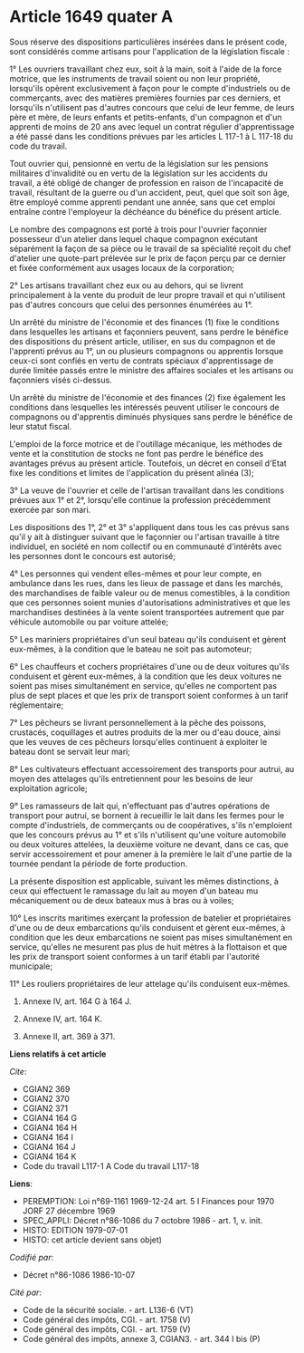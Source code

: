# Article 1649 quater A

Sous réserve des dispositions particulières insérées dans le présent code, sont considérés comme artisans pour l'application
de la législation fiscale :

1° Les ouvriers travaillant chez eux, soit à la main, soit à l'aide de la force motrice, que les instruments de travail
soient ou non leur propriété, lorsqu'ils opèrent exclusivement à façon pour le compte d'industriels ou de commerçants, avec
des matières premières fournies par ces derniers, et lorsqu'ils n'utilisent pas d'autres concours que celui de leur femme, de
leurs père et mère, de leurs enfants et petits-enfants, d'un compagnon et d'un apprenti de moins de 20 ans avec lequel un
contrat régulier d'apprentissage a été passé dans les conditions prévues par les articles L 117-1 à L 117-18 du code du
travail.

Tout ouvrier qui, pensionné en vertu de la législation sur les pensions militaires d'invalidité ou en vertu de la législation
sur les accidents du travail, a été obligé de changer de profession en raison de l'incapacité de travail, résultant de la
guerre ou d'un accident, peut, quel que soit son âge, être employé comme apprenti pendant une année, sans que cet emploi
entraîne contre l'employeur la déchéance du bénéfice du présent article.

Le nombre des compagnons est porté à trois pour l'ouvrier façonnier possesseur d'un atelier dans lequel chaque compagnon
exécutant séparément la façon de sa pièce ou le travail de sa spécialité reçoit du chef d'atelier une quote-part prélevée sur
le prix de façon perçu par ce dernier et fixée conformément aux usages locaux de la corporation;

2° Les artisans travaillant chez eux ou au dehors, qui se livrent principalement à la vente du produit de leur propre travail
et qui n'utilisent pas d'autres concours que celui des personnes énumérées au 1°.

Un arrêté du ministre de l'économie et des finances (1) fixe le conditions dans lesquelles les artisans et façonniers
peuvent, sans perdre le bénéfice des dispositions du présent article, utiliser, en sus du compagnon et de l'apprenti prévus
au 1°, un ou plusieurs compagnons ou apprentis lorsque ceux-ci sont confiés en vertu de contrats spéciaux d'apprentissage de
durée limitée passés entre le ministre des affaires sociales et les artisans ou façonniers visés ci-dessus.

Un arrêté du ministre de l'économie et des finances (2) fixe également les conditions dans lesquelles les intéressés peuvent
utiliser le concours de compagnons ou d'apprentis diminués physiques sans perdre le bénéfice de leur statut fiscal.

L'emploi de la force motrice et de l'outillage mécanique, les méthodes de vente et la constitution de stocks ne font pas
perdre le bénéfice des avantages prévus au présent article. Toutefois, un décret en conseil d'Etat fixe les conditions et
limites de l'application du présent alinéa (3);

3° La veuve de l'ouvrier et celle de l'artisan travaillant dans les conditions prévues aux 1° et 2°, lorsqu'elle continue la
profession précédemment exercée par son mari.

Les dispositions des 1°, 2° et 3° s'appliquent dans tous les cas prévus sans qu'il y ait à distinguer suivant que le
façonnier ou l'artisan travaille à titre individuel, en société en nom collectif ou en communauté d'intérêts avec les
personnes dont le concours est autorisé;

4° Les personnes qui vendent elles-mêmes et pour leur compte, en ambulance dans les rues, dans les lieux de passage et dans
les marchés, des marchandises de faible valeur ou de menus comestibles, à la condition que ces personnes soient munies
d'autorisations administratives et que les marchandises destinées à la vente soient transportées autrement que par véhicule
automobile ou par voiture attelée;

5° Les mariniers propriétaires d'un seul bateau qu'ils conduisent et gèrent eux-mêmes, à la condition que le bateau ne soit
pas automoteur;

6° Les chauffeurs et cochers propriétaires d'une ou de deux voitures qu'ils conduisent et gèrent eux-mêmes, à la condition
que les deux voitures ne soient pas mises simultanément en service, qu'elles ne comportent pas plus de sept places et que les
prix de transport soient conformes à un tarif réglementaire;

7° Les pêcheurs se livrant personnellement à la pêche des poissons, crustacés, coquillages et autres produits de la mer ou
d'eau douce, ainsi que les veuves de ces pêcheurs lorsqu'elles continuent à exploiter le bateau dont se servait leur mari;

8° Les cultivateurs effectuant accessoirement des transports pour autrui, au moyen des attelages qu'ils entretiennent pour
les besoins de leur exploitation agricole;

9° Les ramasseurs de lait qui, n'effectuant pas d'autres opérations de transport pour autrui, se bornent à recueillir le lait
dans les fermes pour le compte d'industriels, de commerçants ou de coopératives, s'ils n'emploient que les concours prévus au
1° et s'ils n'utilisent qu'une voiture automobile ou deux voitures attelées, la deuxième voiture ne devant, dans ce cas, que
servir accessoirement et pour amener à la première le lait d'une partie de la tournée pendant la période de forte production.

La présente disposition est applicable, suivant les mêmes distinctions, à ceux qui effectuent le ramassage du lait au moyen
d'un bateau mu mécaniquement ou de deux bateaux mus à bras ou à voiles;

10° Les inscrits maritimes exerçant la profession de batelier et propriétaires d'une ou de deux embarcations qu'ils
conduisent et gèrent eux-mêmes, à condition que les deux embarcations ne soient pas mises simultanément en service, qu'elles
ne mesurent pas plus de huit mètres à la flottaison et que les prix de transport soient conformes à un tarif établi par
l'autorité municipale;

11° Les rouliers propriétaires de leur attelage qu'ils conduisent eux-mêmes.

1)  Annexe IV, art. 164 G à 164 J.

2)  Annexe IV, art. 164 K.

3)  Annexe II, art. 369 à 371.

**Liens relatifs à cet article**

_Cite_:

  - CGIAN2 369
  - CGIAN2 370
  - CGIAN2 371
  - CGIAN4 164 G
  - CGIAN4 164 H
  - CGIAN4 164 I
  - CGIAN4 164 J
  - CGIAN4 164 K
  - Code du travail L117-1 A Code du travail L117-18

**Liens**:

  - PEREMPTION: Loi n°69-1161 1969-12-24 art. 5 I Finances pour 1970 JORF 27 décembre 1969
  - SPEC_APPLI: Décret n°86-1086 du 7 octobre 1986 - art. 1, v. init.
  - HISTO: EDITION 1979-07-01
  - HISTO: cet article devient sans objet)

_Codifié par_:

  - Décret n°86-1086 1986-10-07

_Cité par_:

  - Code de la sécurité sociale. - art. L136-6 (VT)
  - Code général des impôts, CGI. - art. 1758 (V)
  - Code général des impôts, CGI. - art. 1759 (V)
  - Code général des impôts, annexe 3, CGIAN3. - art. 344 I bis (P)

